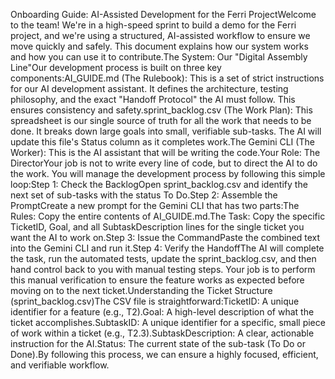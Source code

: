 Onboarding Guide: AI-Assisted Development for the Ferri ProjectWelcome to the team! We're in a high-speed sprint to build a demo for the Ferri project, and we're using a structured, AI-assisted workflow to ensure we move quickly and safely. This document explains how our system works and how you can use it to contribute.The System: Our "Digital Assembly Line"Our development process is built on three key components:AI_GUIDE.md (The Rulebook): This is a set of strict instructions for our AI development assistant. It defines the architecture, testing philosophy, and the exact "Handoff Protocol" the AI must follow. This ensures consistency and safety.sprint_backlog.csv (The Work Plan): This spreadsheet is our single source of truth for all the work that needs to be done. It breaks down large goals into small, verifiable sub-tasks. The AI will update this file's Status column as it completes work.The Gemini CLI (The Worker): This is the AI assistant that will be writing the code.Your Role: The DirectorYour job is not to write every line of code, but to direct the AI to do the work. You will manage the development process by following this simple loop:Step 1: Check the BacklogOpen sprint_backlog.csv and identify the next set of sub-tasks with the status To Do.Step 2: Assemble the PromptCreate a new prompt for the Gemini CLI that has two parts:The Rules: Copy the entire contents of AI_GUIDE.md.The Task: Copy the specific TicketID, Goal, and all SubtaskDescription lines for the single ticket you want the AI to work on.Step 3: Issue the CommandPaste the combined text into the Gemini CLI and run it.Step 4: Verify the HandoffThe AI will complete the task, run the automated tests, update the sprint_backlog.csv, and then hand control back to you with manual testing steps. Your job is to perform this manual verification to ensure the feature works as expected before moving on to the next ticket.Understanding the Ticket Structure (sprint_backlog.csv)The CSV file is straightforward:TicketID: A unique identifier for a feature (e.g., T2).Goal: A high-level description of what the ticket accomplishes.SubtaskID: A unique identifier for a specific, small piece of work within a ticket (e.g., T2.3).SubtaskDescription: A clear, actionable instruction for the AI.Status: The current state of the sub-task (To Do or Done).By following this process, we can ensure a highly focused, efficient, and verifiable workflow.